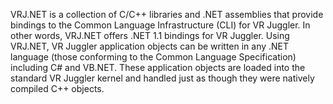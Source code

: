 VRJ.NET is a collection of C/C++ libraries and .NET assemblies that provide bindings to the Common Language Infrastructure (CLI) for VR Juggler. In other words, VRJ.NET offers .NET 1.1 bindings for VR Juggler. Using VRJ.NET, VR Juggler application objects can be written in any .NET language (those conforming to the Common Language Specification) including C# and VB.NET. These application objects are loaded into the standard VR Juggler kernel and handled just as though they were natively compiled C++ objects.
